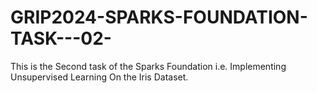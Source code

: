 # GRIP2024-SPARKS-FOUNDATION-TASK---02-
This is the Second task of the Sparks Foundation i.e. Implementing Unsupervised Learning On the Iris Dataset.

